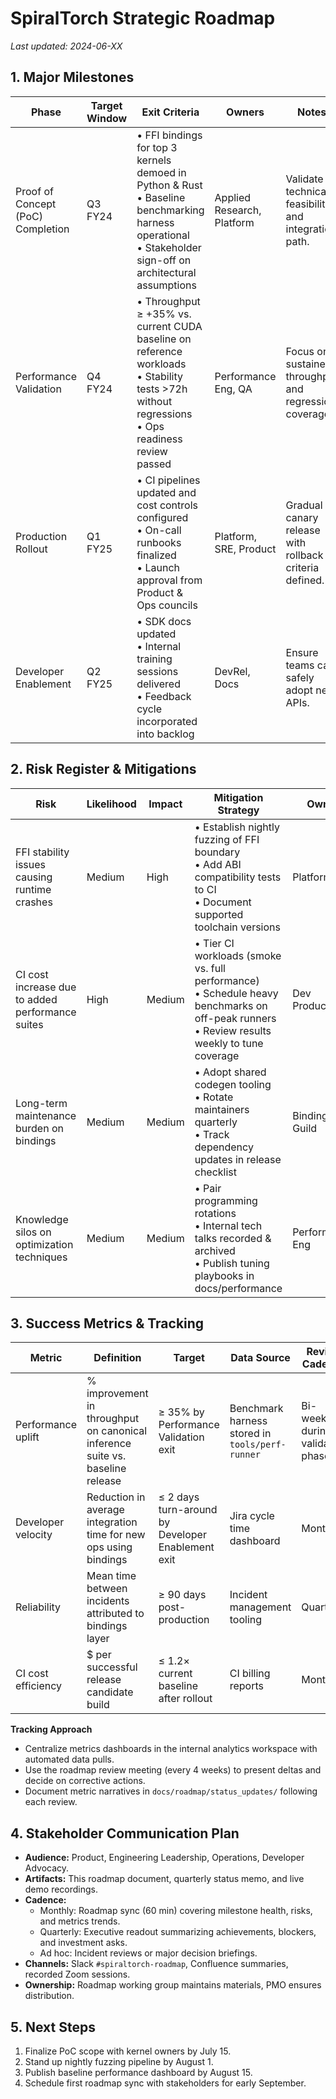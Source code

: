 # SpiralTorch Strategic Roadmap

_Last updated: 2024-06-XX_

## 1. Major Milestones

| Phase | Target Window | Exit Criteria | Owners | Notes |
| --- | --- | --- | --- | --- |
| Proof of Concept (PoC) Completion | Q3 FY24 | • FFI bindings for top 3 kernels demoed in Python & Rust<br>• Baseline benchmarking harness operational<br>• Stakeholder sign-off on architectural assumptions | Applied Research, Platform | Validate technical feasibility and integration path.
| Performance Validation | Q4 FY24 | • Throughput ≥ +35% vs. current CUDA baseline on reference workloads<br>• Stability tests >72h without regressions<br>• Ops readiness review passed | Performance Eng, QA | Focus on sustained throughput and regression coverage.
| Production Rollout | Q1 FY25 | • CI pipelines updated and cost controls configured<br>• On-call runbooks finalized<br>• Launch approval from Product & Ops councils | Platform, SRE, Product | Gradual canary release with rollback criteria defined.
| Developer Enablement | Q2 FY25 | • SDK docs updated<br>• Internal training sessions delivered<br>• Feedback cycle incorporated into backlog | DevRel, Docs | Ensure teams can safely adopt new APIs.

## 2. Risk Register & Mitigations

| Risk | Likelihood | Impact | Mitigation Strategy | Owner |
| --- | --- | --- | --- | --- |
| FFI stability issues causing runtime crashes | Medium | High | • Establish nightly fuzzing of FFI boundary<br>• Add ABI compatibility tests to CI<br>• Document supported toolchain versions | Platform Eng |
| CI cost increase due to added performance suites | High | Medium | • Tier CI workloads (smoke vs. full performance)<br>• Schedule heavy benchmarks on off-peak runners<br>• Review results weekly to tune coverage | Dev Productivity |
| Long-term maintenance burden on bindings | Medium | Medium | • Adopt shared codegen tooling<br>• Rotate maintainers quarterly<br>• Track dependency updates in release checklist | Bindings Guild |
| Knowledge silos on optimization techniques | Medium | Medium | • Pair programming rotations<br>• Internal tech talks recorded & archived<br>• Publish tuning playbooks in docs/performance | Performance Eng |

## 3. Success Metrics & Tracking

| Metric | Definition | Target | Data Source | Review Cadence |
| --- | --- | --- | --- | --- |
| Performance uplift | % improvement in throughput on canonical inference suite vs. baseline release | ≥ 35% by Performance Validation exit | Benchmark harness stored in `tools/perf-runner` | Bi-weekly during validation phase |
| Developer velocity | Reduction in average integration time for new ops using bindings | ≤ 2 days turn-around by Developer Enablement exit | Jira cycle time dashboard | Monthly |
| Reliability | Mean time between incidents attributed to bindings layer | ≥ 90 days post-production | Incident management tooling | Quarterly |
| CI cost efficiency | $ per successful release candidate build | ≤ 1.2× current baseline after rollout | CI billing reports | Monthly |

**Tracking Approach**

- Centralize metrics dashboards in the internal analytics workspace with automated data pulls.
- Use the roadmap review meeting (every 4 weeks) to present deltas and decide on corrective actions.
- Document metric narratives in `docs/roadmap/status_updates/` following each review.

## 4. Stakeholder Communication Plan

- **Audience:** Product, Engineering Leadership, Operations, Developer Advocacy.
- **Artifacts:** This roadmap document, quarterly status memo, and live demo recordings.
- **Cadence:**
  - Monthly: Roadmap sync (60 min) covering milestone health, risks, and metrics trends.
  - Quarterly: Executive readout summarizing achievements, blockers, and investment asks.
  - Ad hoc: Incident reviews or major decision briefings.
- **Channels:** Slack `#spiraltorch-roadmap`, Confluence summaries, recorded Zoom sessions.
- **Ownership:** Roadmap working group maintains materials, PMO ensures distribution.

## 5. Next Steps

1. Finalize PoC scope with kernel owners by July 15.
2. Stand up nightly fuzzing pipeline by August 1.
3. Publish baseline performance dashboard by August 15.
4. Schedule first roadmap sync with stakeholders for early September.
